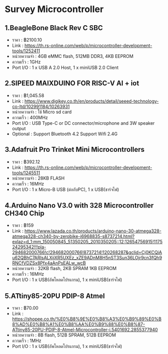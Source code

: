 # Survey Microcontroller
## 1.BeagleBone Black Rev C SBC
- ราคา : 	฿2100.10
- Link : https://th.rs-online.com/web/p/microcontroller-development-tools/1252411
- หน่วยความจำ : 4GB eMMC flash, 512MB DDR3, 4KB EEPROM
- ความเร็ว : 1GHz
- Port I/O : 1 x USB A 2.0 Host, 1 x miniUSB 2.0 Client

## 2.SIPEED MAIXDUINO FOR RISC-V AI + iot
- ราคา : ฿1,045.58
- Link : https://www.digikey.co.th/en/products/detail/seeed-technology-co-ltd/102991184/10263931
- หน่วยความจำ : ใช้ Micro sd card
- ความเร็ว : 400MHz
- Port I/O : USB Type-C or DC connector/microphone and 3W speaker output
- Optional : Support Bluetooth 4.2  Support Wifi 2.4G 

## 3.Adafruit Pro Trinket Mini Microcontrollers
- ราคา : 	฿392.12
- Link : https://th.rs-online.com/web/p/microcontroller-development-tools/1245511
- หน่วยความจำ : 28KB FLASH
- ความเร็ว : 16MHz
- Port I/O : 1 x Micro-B USB (ต่อกับPC), 1 x USB(ชาร์จไฟ)

## 4.Arduino Nano V3.0 with 328 Microcontroller CH340 Chip
- ราคา : 	฿159
- Link : https://www.lazada.co.th/products/arduino-nano-30-atmega328-atmega328-ch340-by-zerobike-i6968835-s8737214.html?exlaz=d_1:mm_150050845_51350205_2010350205::12:12654756915!117524295342!!!pla-294682000766!c!294682000766!8737214!120268287&gclid=Cj0KCQiAu62QBhC7ARIsALXijXR5UXEz_xZE9ADnM8H5nST3Sun36LOjr9cn3fQh9RNCfVDZSx8Pfx4aAnPsEALw_wcB
- หน่วยความจำ : 32KB  flash, 2KB SPRAM 1KB EEPROM
- ความเร็ว : 16MHz
- Port I/O : 1 x USB(อัพโหลดโปรแกรม), 1 x miniUSB(ชาร์จไฟ)

## 5.ATtiny85-20PU PDIP-8 Atmel
- ราคา : 	฿70.00
- Link : https://shopee.co.th/%E0%B8%9E%E0%B8%A3%E0%B9%89%E0%B8%AD%E0%B8%A1%E0%B8%AA%E0%B9%88%E0%B8%87-ATtiny85-20PU-PDIP-8-Atmel-Microcontroller-i.5401692.2855377940
- หน่วยความจำ : 8B flash, 512B SPRAM, 512B EEPROM
- ความเร็ว : 1MHz
- Port I/O : 1 x USB(อัพโหลดโปรแกรม), 1 x miniUSB(ชาร์จไฟ)





